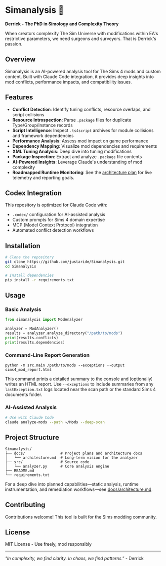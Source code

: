 # Simanalysis 🔬

**Derrick - The PhD in Simology and Complexity Theory**

When creators complexify The Sim Universe with modifications within EA's restrictive parameters, we need surgeons and surveyors. That is Derrick's passion.

## Overview

Simanalysis is an AI-powered analysis tool for The Sims 4 mods and custom content. Built with Claude Code integration, it provides deep insights into mod conflicts, performance impacts, and compatibility issues.

## Features

- **Conflict Detection**: Identify tuning conflicts, resource overlaps, and script collisions
- **Resource Introspection**: Parse `.package` files for duplicate Type/Group/Instance records
- **Script Intelligence**: Inspect `.ts4script` archives for module collisions and framework dependencies
- **Performance Analysis**: Assess mod impact on game performance
- **Dependency Mapping**: Visualize mod dependencies and requirements
- **XML Tuning Analysis**: Deep dive into tuning modifications
- **Package Inspection**: Extract and analyze `.package` file contents
- **AI-Powered Insights**: Leverage Claude's understanding of mod complexity
- **Roadmapped Runtime Monitoring**: See the [architecture plan](docs/architecture.md) for live telemetry and reporting goals.

## Codex Integration

This repository is optimized for Claude Code with:
- `.codex/` configuration for AI-assisted analysis
- Custom prompts for Sims 4 domain expertise
- MCP (Model Context Protocol) integration
- Automated conflict detection workflows

## Installation

```bash
# Clone the repository
git clone https://github.com/justaride/Simanalysis.git
cd Simanalysis

# Install dependencies
pip install -r requirements.txt
```

## Usage

### Basic Analysis
```python
from simanalysis import ModAnalyzer

analyzer = ModAnalyzer()
results = analyzer.analyze_directory("/path/to/mods")
print(results.conflicts)
print(results.dependencies)
```

### Command-Line Report Generation
```
python -m src.main /path/to/mods --exceptions --output sims4_mod_report.html
```

This command prints a detailed summary to the console and (optionally) writes
an HTML report. Use `--exceptions` to include summaries from any
`lastException.txt` logs located near the scan path or the standard Sims 4
documents folder.

### AI-Assisted Analysis
```bash
# Use with Claude Code
claude analyze-mods --path ~/Mods --deep-scan
```

## Project Structure

```
Simanalysis/
├── docs/                # Project plans and architecture docs
│   └── architecture.md  # Long-term vision for the analyzer
├── src/                 # Source code
│   └── analyzer.py      # Core analysis engine
├── README.md
└── requirements.txt
```

For a deep dive into planned capabilities—static analysis, runtime instrumentation, and remediation workflows—see [docs/architecture.md](docs/architecture.md).

## Contributing

Contributions welcome! This tool is built for the Sims modding community.

## License

MIT License - Use freely, mod responsibly

---

*"In complexity, we find clarity. In chaos, we find patterns."* - Derrick
